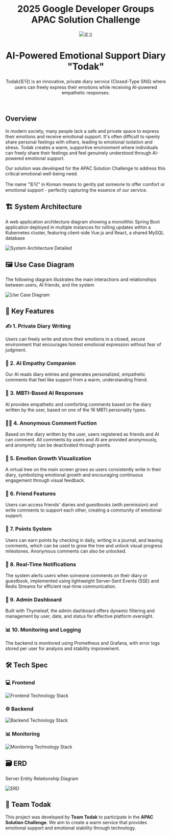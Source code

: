 <div align="center">  

# 2025 Google Developer Groups APAC Solution Challenge

![로고](./images/Todak_new_logo.png)

# AI-Powered Emotional Support Diary "Todak"
Todak(토닥) is an innovative, private diary service (Closed-Type SNS) where users can freely express their emotions while receiving AI-powered empathetic responses.

</div>
<br>

## Overview
In modern society, many people lack a safe and private space to express their emotions and receive emotional support. It's often difficult to openly share personal feelings with others, leading to emotional isolation and stress. Todak creates a warm, supportive environment where individuals can freely share their feelings and feel genuinely understood through AI-powered emotional support.

Our solution was developed for the APAC Solution Challenge to address this critical emotional well-being need.

The name "토닥" in Korean means to gently pat someone to offer comfort or emotional support - perfectly capturing the essence of our service.

## 🏗️ System Architecture
A web application architecture diagram showing a monolithic Spring Boot application deployed in multiple instances for rolling updates within a Kubernetes cluster, featuring client-side Vue.js and React, a shared MySQL database

![System Architecture Detailed](images/Todak_Web_Server_Architecture.png)

## 🖼️ Use Case Diagram
The following diagram illustrates the main interactions and relationships between users, AI friends, and the system

![Use Case Diagram](images/Todak_USECASE_Diagram.png)

## 🎯 Key Features
### ✍️ 1. Private Diary Writing
Users can freely write and store their emotions in a closed, secure environment that encourages honest emotional expression without fear of judgment.

### 🤖 2. AI Empathy Companion
Our AI reads diary entries and generates personalized, empathetic comments that feel like support from a warm, understanding friend.

### 🧬 3. MBTI-Based AI Responses
AI provides empathetic and comforting comments based on the diary written by the user, based on one of the 16 MBTI personality types.

### 🕵️‍♀️ 4. Anonymous Comment Fuction
Based on the diary written by the user, users registered as friends and AI can comment. All comments by users and AI are provided anonymously, and anonymity can be deactivated through points.

### 🌱 5. Emotion Growth Visualization
A virtual tree on the main screen grows as users consistently write in their diary, symbolizing emotional growth and encouraging continuous engagement through visual feedback.

### 👫 6. Friend Features
Users can access friends' diaries and guestbooks (with permission) and write comments to support each other, creating a community of emotional support.

### 💎 7. Points System
Users can earn points by checking in daily, writing in a journal, and leaving comments, which can be used to grow the tree and unlock visual progress milestones. Anonymous comments can also be unlocked.

### 📡 8. Real-Time Notifications
The system alerts users when someone comments on their diary or guestbook, implemented using lightweight Server-Sent Events (SSE) and Redis Streams for efficient real-time communication.

### 🔧 9. Admin Dashboard
Built with Thymeleaf, the admin dashboard offers dynamic filtering and management by user, date, and status for effective platform oversight.

### 📊 10. Monitoring and Logging
The backend is monitored using Prometheus and Grafana, with error logs stored per user for analysis and stability improvement.

## 🛠️ Tech Spec
### 💻 Frontend
![Frontend Technology Stack](images/Todak_Frontend_Tech_Spec.png)

### ⚙️ Backend
![Backend Technology Stack](images/Todak_Backend_Tech_Spec.png)

### 📊 Monitoring
![Monitoring Technology Stack](images/Todak_Monitoring.png)

## 🗃️ ERD
Server Entity Relationship Diagram

![ERD](images/Todak_ERD.png)

## 👥 Team Todak
This project was developed by **Team Todak** to participate in the **APAC Solution Challenge**.
We aim to create a warm service that provides emotional support and emotional stability through technology.
